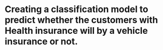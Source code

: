 # Creating a classification model to predict whether the customers with Health insurance will by a vehicle insurance or not.
